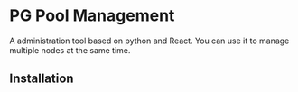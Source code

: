 # PG Pool Management

A administration tool based on python and React. You can use it to manage multiple nodes at the same time.

## Installation
